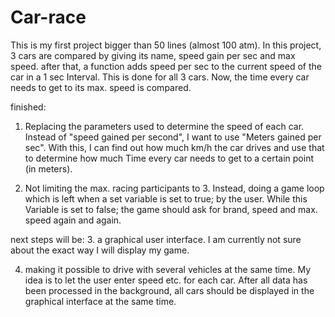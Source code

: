 # Car-race
This is my first project bigger than 50 lines (almost 100 atm). In this project, 3 cars are compared by giving its name, speed gain per sec and max speed. after that, a function adds speed per sec to the current speed of the car in a 1 sec Interval. This is done for all 3 cars. Now, the time every car needs to get to its max. speed is compared. 

finished: 
1. Replacing the parameters used to determine the speed of each car. Instead of "speed gained per second", I want to use "Meters gained per sec". With this, I can find out how much km/h the car drives and use that to determine how much Time every car needs to get to a certain point (in meters).

2. Not limiting the max. racing participants to 3. Instead, doing a game loop which is left when a set variable is set to true; by the user. While this Variable is set to false; the game should ask for brand, speed and max. speed again and again. 

next steps will be:
3. a graphical user interface. I am currently not sure about the exact way I will display my game.

4. making it possible to drive with several vehicles at the same time. My idea is to let the user enter speed etc. for each car. After all data has been processed in the background, all cars should be displayed in the graphical interface at the same time. 
